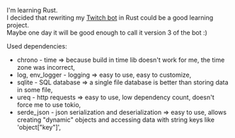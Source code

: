 I'm learning Rust.<br>
I decided that rewriting my [Twitch bot](https://github.com/Abev08/TwitchBot) in Rust could be a good learning project.<br>
Maybe one day it will be good enough to call it version 3 of the bot :)

Used dependencies:
- chrono - time => because build in time lib doesn't work for me, the time zone was incorrect,
- log, env_logger - logging => easy to use, easy to customize,
- sqlite - SQL database => a single file database is better than storing data in some file,
- ureq - http requests => easy to use, low dependency count, doesn't force me to use tokio,
- serde_json - json serialization and deserialization => easy to use, allows creating "dynamic" objects and accessing data with string keys like 'object["key"]',

